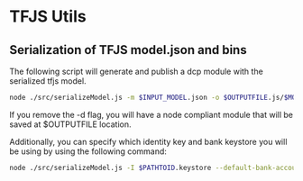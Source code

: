 # TFJS Utils


## Serialization of TFJS model.json and bins

The following script will generate and publish a dcp module with the serialized tfjs model. 
```bash
node ./src/serializeModel.js -m $INPUT_MODEL.json -o $OUTPUTFILE.js/$MODULENAME -d
```
If you remove the -d flag, you will have a node compliant module that will be saved at $OUTPUTFILE location.

Additionally, you can specify which identity key and bank keystore you will be using by using the following command:

```bash
node ./src/serializeModel.js -I $PATHTOID.keystore --default-bank-account-file $PATHTOBANKACCOUNT.keystore -m $INPUT_MODEL.json -o $OUTPUTFILE.js/$MODULENAME -d
```

